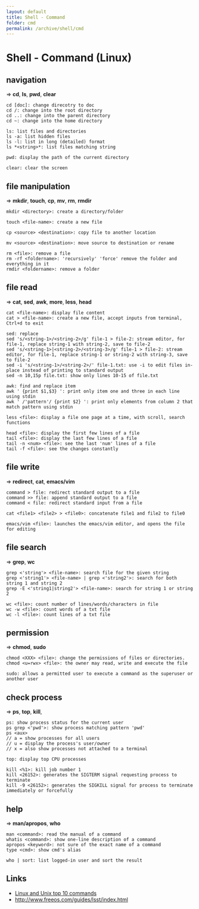 ```yaml
---
layout: default
title: Shell - Command
folder: cmd
permalink: /archive/shell/cmd
---
```


# Shell - Command (Linux)

## navigation ## 

=> **cd**, **ls**, **pwd**, **clear**

```
cd [doc]: change direcotry to doc
cd /: change into the root directory
cd ..: change into the parent directory
cd ~: change into the home directory

ls: list files and directories
ls -a: list hidden files
ls -l: list in long (detailed) format
ls *<string>*: list files matching string

pwd: display the path of the current directory

clear: clear the screen
```

## file manipulation ## 

=> **mkdir**, **touch**, **cp**, **mv**, **rm**, **rmdir**

```
mkdir <directory>: create a directory/folder

touch <file-name>: create a new file

cp <source> <destination>: copy file to another location

mv <source> <destination>: move source to destination or rename

rm <file>: remove a file
rm -rf <foldername>: 'recursively' 'force' remove the folder and everything in it
rmdir <foldername>: remove a folder
```

## file read ##

=> **cat**, **sed**, **awk**, **more**, **less**, **head**

```
cat <file-name>: display file content
cat > <file-name>: create a new file, accept inputs from terminal, Ctrl+d to exit

sed: replace
sed 's/<string-1>/<string-2>/g' file-1 > file-2: stream editor, for file-1, replace string-1 with string-2, save to file-2
sed 's/<string-1>|<string-2>/<string-3>/g' file-1 > file-2: stream editor, for file-1, replace string-1 or string-2 with string-3, save to file-2
sed -i 's/<string-1>/<string-2>/' file-1.txt: use -i to edit files in-place instead of printing to standard output
sed -n 10,15p file.txt: show only lines 10-15 of file.txt

awk: find and replace item 
awk ' {print $1,$3} ': print only item one and three in each line using stdin
awk ' /'pattern'/ {print $2} ': print only elements from column 2 that match pattern using stdin

less <file>: display a file one page at a time, with scroll, search functions

head <file>: display the first few lines of a file
tail <file>: display the last few lines of a file
tail -n <num> <file>: see the last 'num' lines of a file
tail -f <file>: see the changes constantly
```

## file write ## 

=> **redirect**, **cat**, **emacs/vim**

```
command > file: redirect standard output to a file
command >> file: append standard output to a file
command < file: redirect standard input from a file

cat <file1> <file2> > <file0>: concatenate file1 and file2 to file0

emacs/vim <file>: launches the emacs/vim editor, and opens the file for editing
```

## file search ## 

=> **grep**, **wc**

```
grep <'string'> <file-name>: search file for the given string
grep <'string1'> <file-name> | grep <'string2'>: search for both string 1 and string 2
grep -E <'string1|string2'> <file-name>: search for string 1 or string 2

wc <file>: count number of lines/words/characters in file
wc -w <file>: count words of a txt file
wc -l <file>: count lines of a txt file
```

## permission ## 

=> **chmod**, **sudo**

```
chmod <XXX> <file>: change the permissions of files or directories.
chmod <u=rwx> <file>: the owner may read, write and execute the file

sudo: allows a permitted user to execute a command as the superuser or another user
```

## check process ##

=> **ps**, **top**, **kill**, 

```
ps: show process status for the current user
ps grep <'pwd'>: show process matching pattern 'pwd'
ps <aux>
// a = show processes for all users
// u = display the process's user/owner
// x = also show processes not attached to a terminal

top: display top CPU processes

kill <%1>: kill job number 1
kill <26152>: generates the SIGTERM signal requesting process to terminate
kill -9 <26152>: generates the SIGKILL signal for process to terminate immediately or forcefully

```

## help ## 

=> **man/apropos**, **who**

```
man <command>: read the manual of a command
whatis <command>: show one-line description of a command
apropos <keyword>: not sure of the exact name of a command
type <cmd>: show cmd's alias

who | sort: list logged-in user and sort the result
```

## Links

- [Linux and Unix top 10 commands](http://www.computerhope.com/unixtop1.htm)
- <http://www.freeos.com/guides/lsst/index.html>
